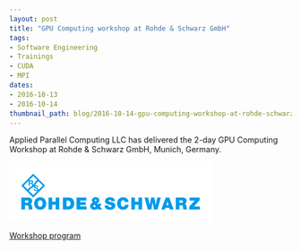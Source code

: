 ```yaml
---
layout: post
title: "GPU Computing workshop at Rohde & Schwarz GmbH"
tags:
- Software Engineering
- Trainings
- CUDA
- MPI
dates:
- 2016-10-13
- 2016-10-14
thumbnail_path: blog/2016-10-14-gpu-computing-workshop-at-rohde-schwarz-gmbh/Rohde_Schwarz_Logo.png
---
```


Applied Parallel Computing LLC has delivered the 2-day GPU Computing Workshop at Rohde & Schwarz GmbH, Munich, Germany.

![alt text](\assets\img\blog\2016-10-14-gpu-computing-workshop-at-rohde-schwarz-gmbh\Rohde_Schwarz_Logo.png "Logo Title Text 1")

[Workshop program](\assets\img\blog\2016-10-14-gpu-computing-workshop-at-rohde-schwarz-gmbh\program.pdf)
